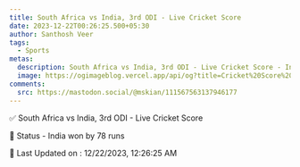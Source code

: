```yaml
---
title: South Africa vs India, 3rd ODI - Live Cricket Score
date: 2023-12-22T00:26:25.500+05:30
author: Santhosh Veer
tags:
  - Sports
metas:
  description: South Africa vs India, 3rd ODI - Live Cricket Score - India won by 78 runs
  image: https://ogimageblog.vercel.app/api/og?title=Cricket%20Score%20%F0%9F%8F%8F
comments:
  src: https://mastodon.social/@mskian/111567563137946177
---
```


✅ South Africa vs India, 3rd ODI - Live Cricket Score

📑 Status - India won by 78 runs

<!--more-->

📝 Last Updated on : 12/22/2023, 12:26:25 AM
